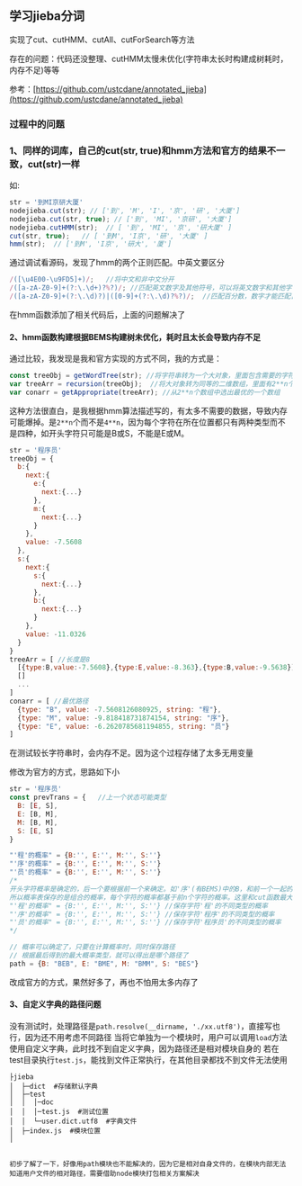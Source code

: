 ## 学习jieba分词

实现了cut、cutHMM、cutAll、cutForSearch等方法


存在的问题：代码还没整理、cutHMM太慢未优化(字符串太长时构建成树耗时，内存不足)等等

参考：[https://github.com/ustcdane/annotated_jieba](https://github.com/ustcdane/annotated_jieba)

### 过程中的问题

### 1、同样的词库，自己的cut(str, true)和hmm方法和官方的结果不一致，cut(str)一样

如: 
```js
str = '到MI京研大厦'
nodejieba.cut(str); // ['到', 'M', 'I', '京', '研', '大厦']
nodejieba.cut(str, true); // ['到', 'MI', '京研', '大厦']
nodejieba.cutHMM(str);  // [ '到', 'MI', '京', '研大厦' ]
cut(str, true);   // [ '到M', 'I京', '研', '大厦' ]
hmm(str);  // ['到M', 'I京', '研大', '厦']
```

通过调试看源码，发现了hmm的两个正则匹配。中英文要区分
```js
/([\u4E00-\u9FD5]+)/;   //将中文和非中文分开
/([a-zA-Z0-9]+(?:\.\d+)?%?)/; //匹配英文数字及其他符号，可以将英文数字和其他字符分开，后面的%符号挺奇怪的，是想匹配百分数吗
/([a-zA-Z0-9]+(?:\.\d)?)|([0-9]+(?:\.\d)?%?)/;  //匹配百分数，数字才能匹配百分号
```
在hmm函数添加了相关代码后，上面的问题解决了

#### 2、hmm函数构建根据BEMS构建树未优化，耗时且太长会导致内存不足

通过比较，我发现是我和官方实现的方式不同，我的方式是：

```js
const treeObj = getWordTree(str); //将字符串转为一个大对象，里面包含需要的字符节点相关数据
var treeArr = recursion(treeObj);  //将大对象转为同等的二维数组，里面有2**n个数组，也就是2**n个不同路径
var conarr = getAppropriate(treeArr); //从2**n个数组中选出最优的一个数组
```

这种方法很直白，是我根据hmm算法描述写的，有太多不需要的数据，导致内存可能爆掉。是`2**n`个而不是`4**n`，因为每个字符在所在位置都只有两种类型而不是四种，如开头字符只可能是B或S，不能是E或M。

```js
str = '程序员'
treeObj = {
  b:{
    next:{
      e:{
        next:{...}
      },
      m:{
        next:{...}
      }
    },
    value: -7.5608
  },
  s:{
    next:{
      s:{
        next:{...}
      },
      b:{
        next:{...}
      }
    },
    value: -11.0326
  }
}
treeArr = [ //长度是8
  [{type:B,value:-7.5608},{type:E,value:-8.363},{type:B,value:-9.5638}],
  []
  ...
]
conarr = [ //最优路径
  {type: "B", value: -7.5608126080925, string: "程"},
  {type: "M", value: -9.818418731874154, string: "序"},
  {type: "E", value: -6.2620785681194855, string: "员"}
]

```
在测试较长字符串时，会内存不足。因为这个过程存储了太多无用变量

修改为官方的方式，思路如下小

```js
str = '程序员'
const prevTrans = {   //上一个状态可能类型
  B: [E, S],
  E: [B, M],
  M: [B, M],
  S: [E, S]
}

"'程'的概率" = {B:'', E:'', M:'', S:''}
"'序'的概率" = {B:'', E:'', M:'', S:''}
"'员'的概率" = {B:'', E:'', M:'', S:''}
/*
开头字符概率是确定的，后一个要根据前一个来确定。如'序'(有BEMS)中的B，和前一个一起的可能类型组合是：EB或SB，则选择计算两种的较高概率的一种。
所以概率表保存的是组合的概率，每个字符的概率都基于前n个字符的概率。这里和cut函数最大切分组合类似，只是那里是从后往前，这里是从前往后的
"'程'的概率" = {B:'', E:'', M:'', S:''} //保存字符'程'的不同类型的概率
"'序'的概率" = {B:'', E:'', M:'', S:''} //保存字符'程序'的不同类型的概率
"'员'的概率" = {B:'', E:'', M:'', S:''} //保存字符'程序员'的不同类型的概率
*/

// 概率可以确定了，只要在计算概率时，同时保存路径
// 根据最后得到的最大概率类型，就可以得出是哪个路径了
path = {B: "BEB", E: "BME", M: "BMM", S: "BES"}

```

改成官方的方式，果然好多了，再也不怕用太多内存了

#### 3、自定义字典的路径问题

没有测试时，处理路径是`path.resolve(__dirname, './xx.utf8')`，直接写也行，因为还不用考虑不同路径
当将它单独为一个模块时，用户可以调用`load`方法使用自定义字典，此时找不到自定义字典，因为路径还是相对模块自身的
若在test目录执行`test.js`，能找到文件正常执行，在其他目录都找不到文件无法使用

```
├jieba
│  ├─dict  #存储默认字典
│  ├─test
│  │  │─doc
│  │  │─test.js  #测试位置
│  │  └─user.dict.utf8  #字典文件
│  ├─index.js  #模块位置
│


初步了解了一下，好像用path模块也不能解决的，因为它是相对自身文件的，在模块内部无法知道用户文件的相对路径，需要借助node模块打包相关方案解决




```

